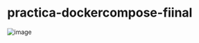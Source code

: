 # practica-dockercompose-fiinal

![image](https://github.com/red153/practica-dockercompose-fiinal/assets/71873098/e41f4a2c-9e65-46e7-8abe-61dd0201703c)
